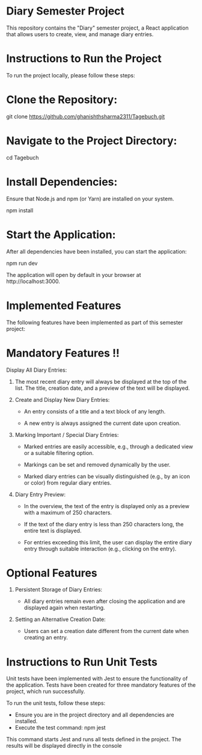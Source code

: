 # Diary Semester Project
This repository contains the "Diary" semester project, a React application that allows users to create, view, and manage diary entries.

#  Instructions to Run the Project
To run the project locally, please follow these steps:

# Clone the Repository:

git clone https://github.com/ghanishthsharma2311/Tagebuch.git

# Navigate to the Project Directory:

cd Tagebuch

# Install Dependencies:
Ensure that Node.js and npm (or Yarn) are installed on your system.

npm install


# Start the Application:
After all dependencies have been installed, you can start the application:

npm run dev


The application will open by default in your browser at http://localhost:3000.

# Implemented Features
The following features have been implemented as part of this semester project:

# Mandatory Features !!
Display All Diary Entries:

1. The most recent diary entry will always be displayed at the top of the list. The title, creation date, and a preview of the text will be displayed.

2. Create and Display New Diary Entries:
    - An entry consists of a title and a text block of any length.

    - A new entry is always assigned the current date upon creation.

3. Marking Important / Special Diary Entries:

    - Marked entries are easily accessible, e.g., through a dedicated view or a suitable filtering option.

    - Markings can be set and removed dynamically by the user.

    - Marked diary entries can be visually distinguished (e.g., by an icon or color) from regular diary entries.

4. Diary Entry Preview:

    - In the overview, the text of the entry is displayed only as a preview with a maximum of 250 characters.

    - If the text of the diary entry is less than 250 characters long, the entire text is displayed.

    - For entries exceeding this limit, the user can display the entire diary entry through suitable interaction (e.g., clicking on the entry).

# Optional Features
1. Persistent Storage of Diary Entries:

    - All diary entries remain even after closing the application and are displayed again when restarting.

2. Setting an Alternative Creation Date:

    - Users can set a creation date different from the current date when creating an entry.

# Instructions to Run Unit Tests
Unit tests have been implemented with Jest to ensure the functionality of the application. Tests have been created for three mandatory features of the project, which run successfully.

To run the unit tests, follow these steps:
- Ensure you are in the project directory and all dependencies are installed.
- Execute the test command:
    npm jest

This command starts Jest and runs all tests defined in the project. The results will be displayed directly in the console